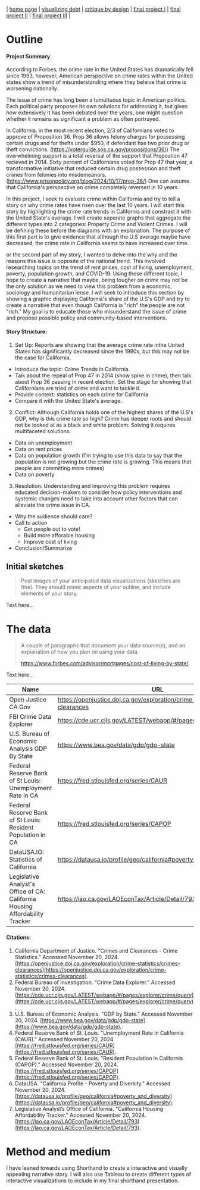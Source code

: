 | [home page]([https://cmustudent.github.io/tswd-portfolio-templates/](https://vincentwang510.github.io/Vincent-Wang-Telling-Stories-With-Data/)) | [visualizing debt](visualizing-government-debt) | [critique by design](critique-by-design) | [final project I](final-project-part-one) | [final project II](final-project-part-two) | [final project III](final-project-part-three) |

# Outline
#### Project Summary 
According to Forbes, the crime rate in the United States has dramatically fell since 1993, however, American perspective on crime rates within the United states show a trend of misunderstanding where they beleive that crime is worsening nationally. 

The issue of crime has long been a tumultuous topic in American politics. Each political party proposes its own solutions for addressing it, but given how extensively it has been debated over the years, one might question whether it remains as significant a problem as often portrayed.

In California, in the most recent election, 2/3 of Californians voted to approve of Proposition 36. Prop 36 allows felony charges for possessing certain drugs and for thefts under $950, if defendant has two prior drug or theft convictions. (https://voterguide.sos.ca.gov/propositions/36/) The overwhelming support is a total reversal of the support that Propostion 47 recieved in 2014. Sixty percent of Californians voted for Prop 47 that year, a transformative initiative that reduced certain drug possession and theft crimes from felonies into misdemeanors. (https://www.prisonpolicy.org/blog/2024/10/17/prop-36/) One can assume that California's perspective on crime completely reversed in 10 years. 

In this project, I seek to evaluate crime within California and try to tell a story on why crime rates have risen over the last 10 years. I will start this story by highlighting the crime rate trends in California and constrast it with the United State's average. I will create seperate graphs that aggregate the different types into 2 categories: Property Crime and Violent Crimes. I will be defining these before the diagrams with an explanation. The purpose of this first part is to give evidence that although the U.S average maybe have decreased, the crime rate in California seems to have increased over time. 

or the second part of my story, I wanted to delve into the why and the reasons this issue is opposite of the national trend. This involved researching topics on the trend of rent prices, cost of living, unemployment, poverty, population growth, and COVID-19. Using these different topic, I hope to create a narrative that maybe, being tougher on crime may not be the only solution as we need to view this problem from a economic, sociology and humanitarian lense. I will seek to introduce this section by showing a graphic displaying California's share of the U.S's GDP and try to create a narrative that even though California is "rich" the people are not "rich." My goal is to educate those who misunderstand the issue of crime and propose possible policy and community-based interventions. 

#### Story Structure:
1. Set Up: Reports are showing that the average crime rate inthe United States has significantly decreased since the 1990s, but this may not be the case for California. 
* Introduce the topic: Crime Trends in California.
* Talk about the repeal of Prop 47 in 2014 (show spike in crime), then talk about Prop 36 passing in recent election. Set the stage for showing that Californians are tried of crime and want to tackle it. 
* Provide context: statistics on each crime for California
* Compare it with the United State's average.

2. Conflict: Although California holds one of the highest shares of the U.S's GDP, why is this crime rate so high? Crime has deeper roots and should not be looked at as a black and white problem. Solving it requires multifaceted solutions.
* Data on unemployment
* Data on rent prices
* Data on population growth (I'm trying to use this data to say that the population is not growing but the crime rate is growing. This means that people are committing more crimes)
* Data on poverty

3. Resolution: Understanding and improving this problem requires educated decision-makers to consider how policy interventions and systemic changes need to take into account other factors that can alleviate the crime issue in CA.
* Why the audience should care?
* Call to action
  * Get people out to vote!
  * Build more afforable housing
  * Improve cost of living
* Conclusion/Summarize  
 

## Initial sketches
> Post images of your anticipated data visualizations (sketches are fine). They should mimic aspects of your outline, and include elements of your story.  

Text here...

# The data
> A couple of paragraphs that document your data source(s), and an explanation of how you plan on using your data.
>
> https://www.forbes.com/advisor/mortgages/cost-of-living-by-state/

Text here...

| Name | URL | Description |
|------|-----|-------------|
|Open Justice CA.Gov |https://openjustice.doj.ca.gov/exploration/crime-statistics/crimes-clearances |CA Aggregate Data on Crime |
|FBI Crime Data Explorer |https://cde.ucr.cjis.gov/LATEST/webapp/#/pages/explorer/crime/query | FBI Aggreage Data on Crime |
|U.S. Bureau of Economic Analysis GDP By State |https://www.bea.gov/data/gdp/gdp-state  |GDP by State (Focus on CA) |
|Federal Reserve Bank of St Louis: Unemployment Rate in CA |https://fred.stlouisfed.org/series/CAUR | Unemployment Rate in CA Trend Data | 
|Federal Reserve Bank of St Louis: Resident Population in CA |https://fred.stlouisfed.org/series/CAPOP |Population Rate in CA Trend Data | 
|DataUSA.IO: Statistics of California |https://datausa.io/profile/geo/california#poverty_and_diversity |Poverty by Race breakdown |
|Legislative Analyst's Office of CA: California Housing Affordability Tracker |https://lao.ca.gov/LAOEconTax/Article/Detail/793 |Trend tracker for rent and monthly payments|

#### Citations:

1. California Department of Justice. "Crimes and Clearances - Crime Statistics." Accessed November 20, 2024. [https://openjustice.doj.ca.gov/exploration/crime-statistics/crimes-clearances](https://openjustice.doj.ca.gov/exploration/crime-statistics/crimes-clearances).  
2. Federal Bureau of Investigation. "Crime Data Explorer." Accessed November 20, 2024. [https://cde.ucr.cjis.gov/LATEST/webapp/#/pages/explorer/crime/query](https://cde.ucr.cjis.gov/LATEST/webapp/#/pages/explorer/crime/query).  
3. U.S. Bureau of Economic Analysis. "GDP by State." Accessed November 20, 2024. [https://www.bea.gov/data/gdp/gdp-state](https://www.bea.gov/data/gdp/gdp-state). 
4. Federal Reserve Bank of St. Louis. "Unemployment Rate in California (CAUR)." Accessed November 20, 2024. [https://fred.stlouisfed.org/series/CAUR](https://fred.stlouisfed.org/series/CAUR).  
5. Federal Reserve Bank of St. Louis. "Resident Population in California (CAPOP)." Accessed November 20, 2024. [https://fred.stlouisfed.org/series/CAPOP](https://fred.stlouisfed.org/series/CAPOP).  
6. DataUSA. "California Profile - Poverty and Diversity." Accessed November 20, 2024. [https://datausa.io/profile/geo/california#poverty_and_diversity](https://datausa.io/profile/geo/california#poverty_and_diversity).  
7. Legislative Analyst’s Office of California. "California Housing Affordability Tracker." Accessed November 20, 2024. [https://lao.ca.gov/LAOEconTax/Article/Detail/793](https://lao.ca.gov/LAOEconTax/Article/Detail/793).  


# Method and medium
I have leaned towards using Shorthand to create a interactive and visually appealing narrative story. I will also use Tableau to create different types of interactive visualizations to include in my final shorthand presentation.
